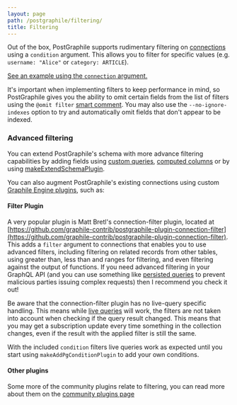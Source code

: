 ```yaml
---
layout: page
path: /postgraphile/filtering/
title: Filtering
---
```


Out of the box, PostGraphile supports rudimentary filtering on
[connections](/postgraphile/connections/) using a `condition` argument. This
allows you to filter for specific values (e.g. `username: "Alice"` or
`category: ARTICLE`).

[See an example using the `connection` argument.](/postgraphile/examples/#Collections__Relation_condition)

It's important when implementing filters to keep performance in mind, so
PostGraphile gives you the ability to omit certain fields from the list of
filters using the `@omit filter` [smart comment](/postgraphile/smart-comments/).
You may also use the `--no-ignore-indexes` option to try and automatically omit
fields that don't appear to be indexed.

### Advanced filtering

You can extend PostGraphile's schema with more advance filtering capabilities by
adding fields using [custom queries](/postgraphile/custom-queries/),
[computed columns](/postgraphile/computed-columns/) or by using
[makeExtendSchemaPlugin](/postgraphile/make-extend-schema-plugin/).

You can also augment PostGraphile's existing connections using custom
[Graphile Engine plugins](/postgraphile/extending-raw/), such as:

#### Filter Plugin

A very popular plugin is Matt Bretl's connection-filter plugin, located at
[https://github.com/graphile-contrib/postgraphile-plugin-connection-filter](https://github.com/graphile-contrib/postgraphile-plugin-connection-filter).
This adds a `filter` argument to connections that enables you to use advanced
filters, including filtering on related records from other tables, using greater
than, less than and ranges for filtering, and even filtering against the output
of functions. If you need advanced filtering in your GraphQL API (and you can
use something like
[persisted queries](/postgraphile/production/#simple-query-whitelist-persisted-queries)
to prevent malicious parties issuing complex requests) then I recommend you
check it out!

Be aware that the connection-filter plugin has no live-query specific handling.
This means while [live queries](/postgraphile/live-queries/) will work, the
filters are not taken into account when checking if the query result changed.
This means that you may get a subscription update every time something in the
collection changes, even if the result with the applied filter is still the
same.

With the included `condition` filters live queries work as expected until you
start using `makeAddPgConditionPlugin` to add your own conditions.

#### Other plugins

Some more of the community plugins relate to filtering, you can read more about
them on the [community plugins page](/postgraphile/community-plugins/)
